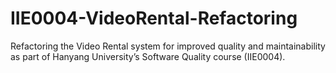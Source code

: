 # IIE0004-VideoRental-Refactoring
Refactoring the Video Rental system for improved quality and maintainability as part of Hanyang University’s Software Quality course (IIE0004).
